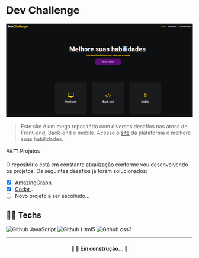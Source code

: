 # Dev Challenge

<img src="./capa-devChallenge.png" alt="exemplo imagem">

> Este site é um mega repositório com diversos desafios nas áreas de Front-end, Back-end e mobile. Acesse o <a href='https://devchallenge.vercel.app/'>site</a> da plataforma e melhore suas habilidades.

##🗂️ Projetos

O repositório está em constante atualização conforme vou desenvolvendo os projetos. Os seguintes desafios já foram solucionados:

- [x] <a href="https://github.com/rendell-arruda/Dev-Challenge/tree/main/AmazingGraph">AmazingGraph</a>.
- [x] <a href="https://github.com/rendell-arruda/Dev-Challenge/tree/main/codar">Codar </a>.
- [ ] Novo projeto a ser escolhido...

## 👨‍💻 Techs

![Github JavaScript](https://img.shields.io/badge/avaScript-F7DF1E?style=for-the-badge&logo=javascript&logoColor=black) ![Github Html5](https://img.shields.io/badge/HTML5-E34F26?style=for-the-badge&logo=html5&logoColor=white) ![Github css3](https://img.shields.io/badge/CSS3-1572B6?style=for-the-badge&logo=css3&logoColor=white)

---

<h4 align="center"> 
	🚧   🚀 Em construção...  🚧
</h4>
